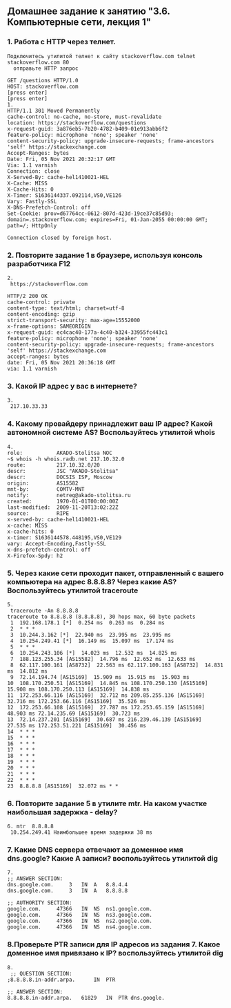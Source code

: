 ## Домашнее задание к занятию "3.6. Компьютерные сети, лекция 1"

### 1. Работа c HTTP через телнет.
 ```
 Подключитесь утилитой телнет к сайту stackoverflow.com telnet stackoverflow.com 80
   отправьте HTTP запрос

GET /questions HTTP/1.0
HOST: stackoverflow.com
[press enter]
[press enter] 
1. 
HTTP/1.1 301 Moved Permanently
cache-control: no-cache, no-store, must-revalidate
location: https://stackoverflow.com/questions
x-request-guid: 3a876eb5-7b20-4782-b409-01e913abb6f2
feature-policy: microphone 'none'; speaker 'none'
content-security-policy: upgrade-insecure-requests; frame-ancestors 'self' https://stackexchange.com
Accept-Ranges: bytes
Date: Fri, 05 Nov 2021 20:32:17 GMT
Via: 1.1 varnish
Connection: close
X-Served-By: cache-hel1410021-HEL
X-Cache: MISS
X-Cache-Hits: 0
X-Timer: S1636144337.092114,VS0,VE126
Vary: Fastly-SSL
X-DNS-Prefetch-Control: off
Set-Cookie: prov=d67764cc-0612-807d-423d-19ce37c85d93; domain=.stackoverflow.com; expires=Fri, 01-Jan-2055 00:00:00 GMT; path=/; HttpOnly

Connection closed by foreign host.
```
### 2. Повторите задание 1 в браузере, используя консоль разработчика F12
```
2. 
 https://stackoverflow.com

HTTP/2 200 OK
cache-control: private
content-type: text/html; charset=utf-8
content-encoding: gzip
strict-transport-security: max-age=15552000
x-frame-options: SAMEORIGIN
x-request-guid: ec4cac40-177a-4c40-b324-33955fc443c1
feature-policy: microphone 'none'; speaker 'none'
content-security-policy: upgrade-insecure-requests; frame-ancestors 'self' https://stackexchange.com
accept-ranges: bytes
date: Fri, 05 Nov 2021 20:36:18 GMT
via: 1.1 varnish
```

### 3. Какой IP адрес у вас в интернете?
```
3.
 217.10.33.33
```

### 4. Какому провайдеру принадлежит ваш IP адрес? Какой автономной системе AS? Воспользуйтесь утилитой whois
```
4.
role:           AKADO-Stolitsa NOC
~$ whois -h whois.radb.net 217.10.32.0
route:          217.10.32.0/20
descr:          JSC "AKADO-Stolitsa"
descr:          DOCSIS ISP, Moscow
origin:         AS15582
mnt-by:         COMTV-MNT
notify:         netreg@akado-stolitsa.ru
created:        1970-01-01T00:00:00Z
last-modified:  2009-11-20T13:02:22Z
source:         RIPE
x-served-by: cache-hel1410021-HEL
x-cache: MISS
x-cache-hits: 0
x-timer: S1636144578.448195,VS0,VE129
vary: Accept-Encoding,Fastly-SSL
x-dns-prefetch-control: off
X-Firefox-Spdy: h2
```
### 5. Через какие сети проходит пакет, отправленный с вашего компьютера на адрес 8.8.8.8? Через какие AS? Воспользуйтесь утилитой traceroute
```
5.
 traceroute -An 8.8.8.8
traceroute to 8.8.8.8 (8.8.8.8), 30 hops max, 60 byte packets
 1  192.168.178.1 [*]  0.254 ms  0.263 ms  0.284 ms
 2  * * *
 3  10.244.3.162 [*]  22.940 ms  23.995 ms  23.995 ms
 4  10.254.249.41 [*]  16.149 ms  15.097 ms  17.174 ms
 5  * * *
 6  10.254.243.106 [*]  14.023 ms  12.532 ms  14.825 ms
 7  188.123.255.34 [AS15582]  14.796 ms  12.652 ms  12.633 ms
 8  62.117.100.161 [AS8732]  22.563 ms 62.117.100.163 [AS8732]  14.831 ms  14.812 ms
 9  72.14.194.74 [AS15169]  15.909 ms  15.915 ms  15.903 ms
10  108.170.250.51 [AS15169]  14.845 ms 108.170.250.130 [AS15169]  15.908 ms 108.170.250.113 [AS15169]  14.838 ms
11  172.253.66.116 [AS15169]  32.712 ms 209.85.255.136 [AS15169]  32.716 ms 172.253.66.116 [AS15169]  35.526 ms
12  172.253.66.108 [AS15169]  27.787 ms 172.253.65.159 [AS15169]  48.903 ms 72.14.235.69 [AS15169]  30.723 ms
13  72.14.237.201 [AS15169]  30.687 ms 216.239.46.139 [AS15169]  27.535 ms 172.253.51.221 [AS15169]  30.456 ms
14  * * *
15  * * *
16  * * *
17  * * *
18  * * *
19  * * *
20  * * *
21  * * *
22  * * *
23  8.8.8.8 [AS15169]  32.072 ms * *
```
### 6. Повторите задание 5 в утилите mtr. На каком участке наибольшая задержка - delay?
```
6. mtr  8.8.8.8
 10.254.249.41 Наимбольшее время задержки 38 ms 
```

### 7. Какие DNS сервера отвечают за доменное имя dns.google? Какие A записи? воспользуйтесь утилитой dig
```
7.
;; ANSWER SECTION:
dns.google.com.		3	IN	A	8.8.4.4
dns.google.com.		3	IN	A	8.8.8.8

;; AUTHORITY SECTION:
google.com.		47366	IN	NS	ns1.google.com.
google.com.		47366	IN	NS	ns3.google.com.
google.com.		47366	IN	NS	ns2.google.com.
google.com.		47366	IN	NS	ns4.google.com.
```

### 8.Проверьте PTR записи для IP адресов из задания 7. Какое доменное имя привязано к IP? воспользуйтесь утилитой dig
```
8.
 ;; QUESTION SECTION:
;8.8.8.8.in-addr.arpa.		IN	PTR

;; ANSWER SECTION:
8.8.8.8.in-addr.arpa.	61829	IN	PTR	dns.google.
```
